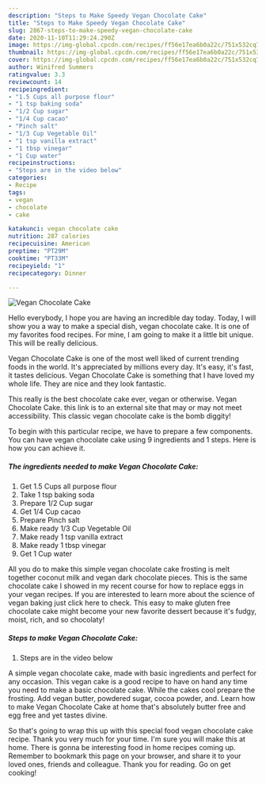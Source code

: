 ```yaml
---
description: "Steps to Make Speedy Vegan Chocolate Cake"
title: "Steps to Make Speedy Vegan Chocolate Cake"
slug: 2867-steps-to-make-speedy-vegan-chocolate-cake
date: 2020-11-10T11:29:24.290Z
image: https://img-global.cpcdn.com/recipes/ff56e17ea6b0a22c/751x532cq70/vegan-chocolate-cake-recipe-main-photo.jpg
thumbnail: https://img-global.cpcdn.com/recipes/ff56e17ea6b0a22c/751x532cq70/vegan-chocolate-cake-recipe-main-photo.jpg
cover: https://img-global.cpcdn.com/recipes/ff56e17ea6b0a22c/751x532cq70/vegan-chocolate-cake-recipe-main-photo.jpg
author: Winifred Summers
ratingvalue: 3.3
reviewcount: 14
recipeingredient:
- "1.5 Cups all purpose flour"
- "1 tsp baking soda"
- "1/2 Cup sugar"
- "1/4 Cup cacao"
- "Pinch salt"
- "1/3 Cup Vegetable Oil"
- "1 tsp vanilla extract"
- "1 tbsp vinegar"
- "1 Cup water"
recipeinstructions:
- "Steps are in the video below"
categories:
- Recipe
tags:
- vegan
- chocolate
- cake

katakunci: vegan chocolate cake 
nutrition: 287 calories
recipecuisine: American
preptime: "PT29M"
cooktime: "PT33M"
recipeyield: "1"
recipecategory: Dinner

---
```



![Vegan Chocolate Cake](https://img-global.cpcdn.com/recipes/ff56e17ea6b0a22c/751x532cq70/vegan-chocolate-cake-recipe-main-photo.jpg)

Hello everybody, I hope you are having an incredible day today. Today, I will show you a way to make a special dish, vegan chocolate cake. It is one of my favorites food recipes. For mine, I am going to make it a little bit unique. This will be really delicious.

Vegan Chocolate Cake is one of the most well liked of current trending foods in the world. It's appreciated by millions every day. It's easy, it's fast, it tastes delicious. Vegan Chocolate Cake is something that I have loved my whole life. They are nice and they look fantastic.

This really is the best chocolate cake ever, vegan or otherwise. Vegan Chocolate Cake. this link is to an external site that may or may not meet accessibility. This classic vegan chocolate cake is the bomb diggity!


To begin with this particular recipe, we have to prepare a few components. You can have vegan chocolate cake using 9 ingredients and 1 steps. Here is how you can achieve it.

<!--inarticleads1-->

##### The ingredients needed to make Vegan Chocolate Cake:

1. Get 1.5 Cups all purpose flour
1. Take 1 tsp baking soda
1. Prepare 1/2 Cup sugar
1. Get 1/4 Cup cacao
1. Prepare Pinch salt
1. Make ready 1/3 Cup Vegetable Oil
1. Make ready 1 tsp vanilla extract
1. Make ready 1 tbsp vinegar
1. Get 1 Cup water


All you do to make this simple vegan chocolate cake frosting is melt together coconut milk and vegan dark chocolate pieces. This is the same chocolate cake I showed in my recent course for how to replace eggs in your vegan recipes. If you are interested to learn more about the science of vegan baking just click here to check. This easy to make gluten free chocolate cake might become your new favorite dessert because it&#39;s fudgy, moist, rich, and so chocolaty! 

<!--inarticleads2-->

##### Steps to make Vegan Chocolate Cake:

1. Steps are in the video below


A simple vegan chocolate cake, made with basic ingredients and perfect for any occasion. This vegan cake is a good recipe to have on hand any time you need to make a basic chocolate cake. While the cakes cool prepare the frosting. Add vegan butter, powdered sugar, cocoa powder, and. Learn how to make Vegan Chocolate Cake at home that&#39;s absolutely butter free and egg free and yet tastes divine. 

So that's going to wrap this up with this special food vegan chocolate cake recipe. Thank you very much for your time. I'm sure you will make this at home. There is gonna be interesting food in home recipes coming up. Remember to bookmark this page on your browser, and share it to your loved ones, friends and colleague. Thank you for reading. Go on get cooking!
